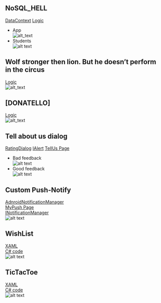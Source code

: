 ## NoSQL_HELL
[DataContext](https://github.com/dsgnrr/XamarinForms/blob/master/XamApp/Classes/DataContext.cs)
[Logic](https://github.com/dsgnrr/XamarinForms/blob/master/XamApp/Pages/FirbasePage.xaml.cs) <br>
* App<br>
 ![alt_text](https://github.com/dsgnrr/XamarinForms/blob/master/Results/t7/result.gif)
* Students <br>
 ![alt text](https://github.com/dsgnrr/XamarinForms/blob/master/Results/t7/db_set.png)<br>


## Wolf stronger then lion. But he doesn’t perform in the circus
[Logic](https://github.com/dsgnrr/XamarinForms/blob/master/XamApp/Pages/FablePage.xaml.cs) <br>
![alt_text](https://github.com/dsgnrr/XamarinForms/blob/master/Results/t6/result.gif)

## [DONATELLO]
[Logic](https://github.com/dsgnrr/XamarinForms/blob/master/XamApp/Pages/TellUs.xaml.cs) <br>
![alt_text](https://github.com/dsgnrr/XamarinForms/blob/master/Results/t5/result.png)

## Tell about us dialog
[RatingDialog](https://github.com/dsgnrr/XamarinForms/blob/master/XamApp.Android/AndroidServices/RatingDialog.cs)
[IAlert](https://github.com/dsgnrr/XamarinForms/blob/master/XamApp/Interfaces/IAlert.cs)
[TellUs Page](https://github.com/dsgnrr/XamarinForms/blob/master/XamApp/Pages/TellUs.xaml.cs)
* Bad feedback <br>
 ![alt text](https://github.com/dsgnrr/XamarinForms/blob/master/Results/t4/bad_app.gif)<br>
* Good feedback <br>
 ![alt text](https://github.com/dsgnrr/XamarinForms/blob/master/Results/t4/good_app.gif)<br>

## Custom Push-Notify
[AdnroidNotificationManager](https://github.com/dsgnrr/XamarinForms/blob/master/XamApp.Android/AndroidServices/AdnroidNotificationManager.cs)<br>
[MyPush Page](https://github.com/dsgnrr/XamarinForms/blob/master/XamApp/Pages/MyPush.xaml)<br>
[INotificationManager](https://github.com/dsgnrr/XamarinForms/blob/master/XamApp/Interfaces/INotificationManager.cs)<br>
 ![alt text](https://github.com/dsgnrr/XamarinForms/blob/master/Results/t3/result.gif)
 
## WishList
[XAML](https://github.com/dsgnrr/XamarinForms/blob/master/XamApp/WishList.xaml)<br>
[C# code](https://github.com/dsgnrr/XamarinForms/blob/master/XamApp/WishList.xaml.cs)<br>
 ![alt text](https://github.com/dsgnrr/XamarinForms/blob/master/Results/t2/result.gif)
 
## TicTacToe
[XAML](https://github.com/dsgnrr/XamarinForms/blob/master/XamApp/TikTakToe.xaml)<br>
[C# code](https://github.com/dsgnrr/XamarinForms/blob/master/XamApp/TikTakToe.xaml.cs)<br>
 ![alt text](https://github.com/dsgnrr/XamarinForms/blob/master/Results/t1/result.gif)

